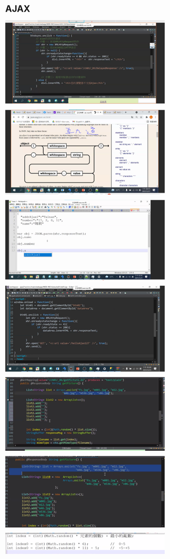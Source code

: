# AJAX

![](.gitbook/assets/image%20%28157%29.png)

![](.gitbook/assets/image%20%28156%29.png)

![](.gitbook/assets/image%20%28154%29.png)

![](.gitbook/assets/image%20%28155%29.png)

![](.gitbook/assets/image%20%28159%29.png)

![](.gitbook/assets/image%20%28158%29.png)

![](.gitbook/assets/image%20%28160%29.png)

